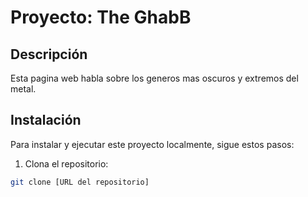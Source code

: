# Proyecto: The GhabB

## Descripción
Esta pagina web habla sobre los generos mas oscuros y extremos del metal.

## Instalación
Para instalar y ejecutar este proyecto localmente, sigue estos pasos:

1. Clona el repositorio:
```sh
git clone [URL del repositorio]
